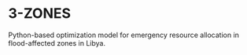 # 3-ZONES
Python-based optimization model for emergency resource allocation in flood-affected zones in Libya.
